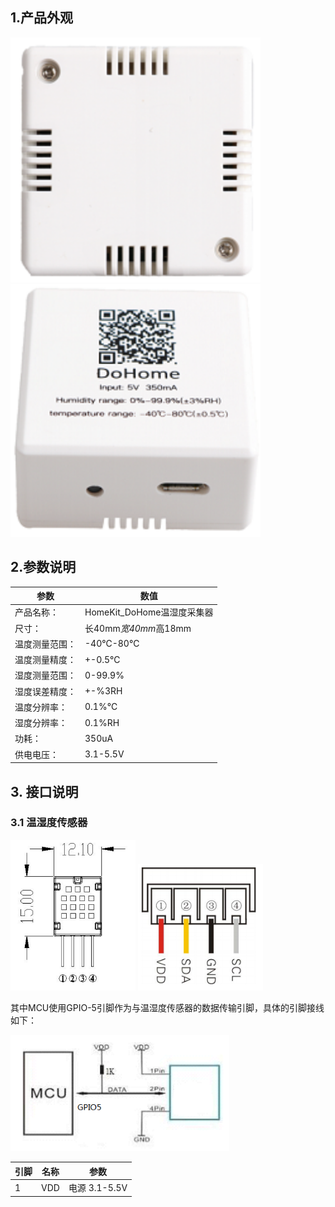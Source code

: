 ## 1.产品外观

 <img src="../README_IMAGE/1.png" width="400" />
 
 <img src="../README_IMAGE/2.png" width="400" />
 
## 2.参数说明

|参数                   |数值                                         |
|-----------------------|--------------------------------------------|
|产品名称：               | HomeKit_DoHome温湿度采集器                  |
|尺寸：                  | 长40mm*宽40mm*高18mm                        |
|温度测量范围：           |-40℃-80℃                                   |
|温度测量精度：           |+-0.5℃                                      |
|湿度测量范围：           |0-99.9%                                     |
|湿度误差精度：           |+-%3RH                                      |
|温度分辨率：             |0.1%℃                                      |
|湿度分辨率：             |0.1%RH                                      |
|功耗：                  |350uA                                       |
|供电电压：              |3.1-5.5V                                     |

## 3. 接口说明

### 3.1 温湿度传感器

 <img src="../README_IMAGE/11.png" width="200" />         <img src="../README_IMAGE/13.png" width="200" />
 
其中MCU使用GPIO-5引脚作为与温湿度传感器的数据传输引脚，具体的引脚接线如下：

 <img src="../README_IMAGE/12.png" width="350" /> 
 
|引脚                   |名称                     |参数                  |
|-----------------------|-------------------------|---------------------|
|1                       |VDD                         |电源 3.1-5.5V                    |
 
 



